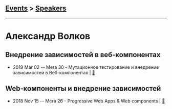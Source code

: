## [Events](../README.md) > [Speakers](../speakers.md)
---

# Александр Волков

## Внедрение зависимостей в веб-компонентах
- 2019 Mar 02 -- Mera 30 - Мутационное тестирование и внедрение зависимостей в Веб-компонентах  | [:notebook:](https://www.mera.ru/media/attachments/2019/03/04/dependency-injection-via-dom_yjApk29.pdf)  
## Web-компоненты и внедрение зависимостей
- 2018 Nov 15 -- Mera 26 - Progressive Web Apps &amp; Web components  | [:notebook:](http://www.mera.ru%20/media/attachments/2018/11/16/dom-di.pptx)  
